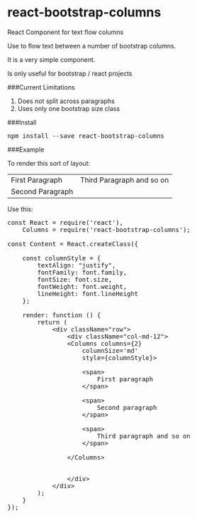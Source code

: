 # react-bootstrap-columns
React Component for text flow columns

Use to flow text between a number of bootstrap columns.

It is a very simple component.

Is only useful for bootstrap / react projects

###Current Limitations

1. Does not split across paragraphs
2. Uses only one bootstrap size class

###Install

<pre>
npm install --save react-bootstrap-columns
</pre>


###Example

To render this sort of layout:

<table>
<tbody>
    <tr>
        <td>First Paragraph</td>
        <td>Third Paragraph and so on</td>
    </tr>
    <tr>
        <td>Second Paragraph</td>
    </tr>
</tbody>
</table>

Use this:

<pre>
const React = require('react'),
    Columns = require('react-bootstrap-columns');

const Content = React.createClass({

    const columnStyle = {
        textAlign: "justify",
        fontFamily: font.family,
        fontSize: font.size,
        fontWeight: font.weight,
        lineHeight: font.lineHeight
    };

    render: function () {
        return (
            &lt;div className="row"&gt;
                &lt;div className="col-md-12"&gt;
                &lt;Columns columns={2}
                    columnSize='md'
                    style={columnStyle}&gt;
                
                    &lt;span&gt;
                        First paragraph
                    &lt;/span&gt;
                    
                    &lt;span&gt;
                        Second paragraph
                    &lt;/span&gt;
                    
                    &lt;span&gt;
                        Third paragraph and so on
                    &lt;/span&gt;
                    
                &lt;/Columns&gt;

               
                &lt;/div&gt;
            &lt;/div&gt;
        );
    }
});
</pre>


